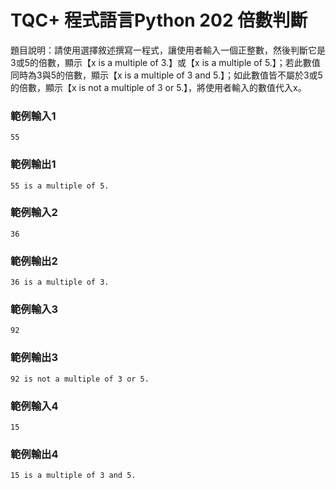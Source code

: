 # TQC+ 程式語言Python 202 倍數判斷
題目說明：請使用選擇敘述撰寫一程式，讓使用者輸入一個正整數，然後判斷它是3或5的倍數，顯示【x is a multiple of 3.】或【x is a multiple of 5.】；若此數值同時為3與5的倍數，顯示【x is a multiple of 3 and 5.】；如此數值皆不屬於3或5的倍數，顯示【x is not a multiple of 3 or 5.】，將使用者輸入的數值代入x。
### 範例輸入1
```shell
55
```
### 範例輸出1
```shell
55 is a multiple of 5.
```
### 範例輸入2
```shell
36
```
### 範例輸出2
```shell
36 is a multiple of 3.
```
### 範例輸入3
```shell
92
```
### 範例輸出3
```shell
92 is not a multiple of 3 or 5.
```
### 範例輸入4
```shell
15
```
### 範例輸出4
```shell
15 is a multiple of 3 and 5.
```
